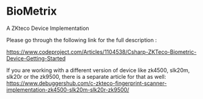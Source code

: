 # BioMetrix
A ZKteco Device Implementation


Please go through the following link for the full description :

https://www.codeproject.com/Articles/1104538/Csharp-ZKTeco-Biometric-Device-Getting-Started


If you are working with a different version of device like zk4500, slk20m, slk20r or the zk9500, there is a separate article for that as well:
https://www.debuggershub.com/c-zkteco-fingerprint-scanner-implementation-zk4500-slk20m-slk20r-zk9500/
